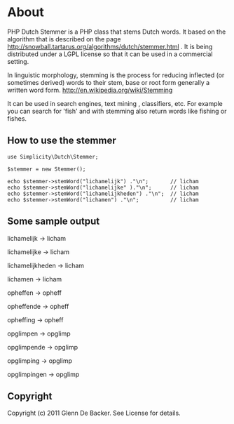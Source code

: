 # About

PHP Dutch Stemmer is a PHP class that stems Dutch words. It based on the algorithm that is described on the page http://snowball.tartarus.org/algorithms/dutch/stemmer.html . It is being distributed under a LGPL license so that it can be used in a commercial setting. 

In linguistic morphology, stemming is the process for reducing inflected (or sometimes derived) words to their stem, base or root form generally a written word form. http://en.wikipedia.org/wiki/Stemming

It can be used in search engines, text mining , classifiers, etc. For example you can search for 'fish' and with stemming also return words like fishing or fishes.

## How to use the stemmer
    
    use Simplicity\Dutch\Stemmer;
    
    $stemmer = new Stemmer();
    
    echo $stemmer->stemWord("lichamelijk") ."\n";       // licham
    echo $stemmer->stemWord("lichamelijke" )."\n";      // licham
    echo $stemmer->stemWord("lichamelijkheden") ."\n";  // licham
    echo $stemmer->stemWord("lichamen") ."\n";          // licham

  
## Some sample output

lichamelijk -> licham

lichamelijke -> licham

lichamelijkheden -> licham

lichamen -> licham

opheffen -> opheff

opheffende -> opheff

opheffing -> opheff

opglimpen -> opglimp

opglimpende -> opglimp

opglimping -> opglimp

opglimpingen -> opglimp 


## Copyright
Copyright (c) 2011 Glenn De Backer. See License for details.